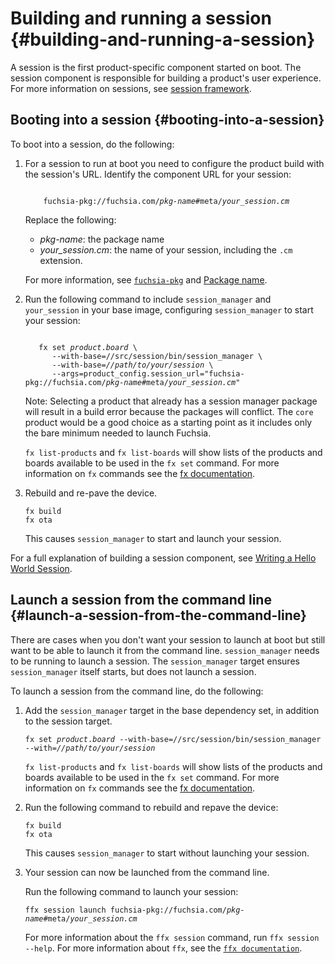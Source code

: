 # Building and running a session {#building-and-running-a-session}

A session is the first product-specific component started on boot. The session
component is responsible for building a product's user experience. For more
information on sessions, see
[session framework](/concepts/session/introduction.md).

## Booting into a session {#booting-into-a-session}

To boot into a session, do the following:

1. For a session to run at boot you need to configure the product build with
the session's URL. Identify the component URL for your session:

   <pre><code>
       fuchsia-pkg://fuchsia.com/<var>pkg-name</var>#meta/<var>your_session.cm</var>
   </code></pre>

   Replace the following:
   * <var>pkg-name</var>: the package name
   * <var>your_session.cm</var>: the name of your session, including the `.cm`
   extension.

   For more information, see
   [`fuchsia-pkg`](/reference/components/url.md#fuchsia-pkg) and
   [Package name](/concepts/packages/package_url.md#package-name).

1. Run the following command to include `session_manager` and `your_session`
   in your base image, configuring `session_manager` to start your session:

   <pre class="prettyprint"><code class="devsite-terminal">
      fx set <var>product</var>.<var>board</var> \
         --with-base=//src/session/bin/session_manager \
         --with-base=<var>//path/to/your/session</var> \
         --args=product_config.session_url="fuchsia-pkg://fuchsia.com/<var>pkg-name</var>#meta/<var>your_session.cm</var>"
   </code></pre>

   Note: Selecting a product that already has a session manager package will
   result in a build error because the packages will conflict. The `core`
   product would be a good choice as a starting point as it includes only the
   bare minimum needed to launch Fuchsia.

   `fx list-products` and `fx list-boards` will show lists of the products and
   boards available to be used in the `fx set` command. For more information on
   `fx` commands see the [fx documentation](/development/build/fx.md).

1. Rebuild and re-pave the device.

   ```posix-terminal
   fx build
   fx ota
   ```

   This causes `session_manager` to start and launch your session.

For a full explanation of building a session component, see [Writing a Hello
World Session](/development/sessions/writing-a-hello-world-session.md).

## Launch a session from the command line {#launch-a-session-from-the-command-line}

There are cases when you don't want your session to launch at boot but still
want to be able to launch it from the command line. `session_manager` needs
to be running to launch a session. The `session_manager` target
ensures `session_manager` itself starts, but does not launch a session.

To launch a session from the command line, do the following:

1. Add the `session_manager` target in the base dependency set, in
addition to the session target.

   <pre class="prettyprint"><code class="devsite-terminal">fx set <var>product</var>.<var>board</var> --with-base=//src/session/bin/session_manager --with=<var>//path/to/your/session</var></code></pre>

   `fx list-products` and `fx list-boards` will show lists of the products and
   boards available to be used in the `fx set` command. For more information on
   `fx` commands see the [fx documentation](/development/build/fx.md).

1. Run the following command to rebuild and repave the device:

   ```posix-terminal
   fx build
   fx ota
   ```

   This causes `session_manager` to start without launching your session.

1. Your session can now be launched from the command line.

   Run the following command to launch your session:

   <pre class="prettyprint"><code class="devsite-terminal">ffx session launch fuchsia-pkg://fuchsia.com/<var>pkg-name</var>#meta/<var>your_session.cm</var></code></pre>

   For more information about the `ffx session` command, run
   `ffx session --help`. For more information about `ffx`, see the
   [`ffx documentation`](/development/tools/ffx/overview.md).
